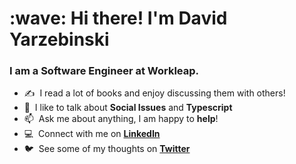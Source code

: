 <h1 align="left" id="coffeegerm-title">:wave: Hi there! I'm David Yarzebinski</h1>
<h3 align="left">I am a Software Engineer at Workleap.</h3>


- :writing_hand: &nbsp;I read a lot of books and enjoy discussing them with others!
- :speech_balloon: &nbsp;I like to talk about **Social Issues** and **Typescript**
- :mailbox: &nbsp;Ask me about anything, I am happy to **help**!
- :computer: &nbsp;Connect with me on **[LinkedIn]**
- :bird: &nbsp;See some of my thoughts on **[Twitter]**

<br>


[linkedin]: https://www.linkedin.com/in/david-yarzebinski-3890a3106/ "LinkedIn"
[twitter]: https://twitter.com/coffeegerm "Twitter"
